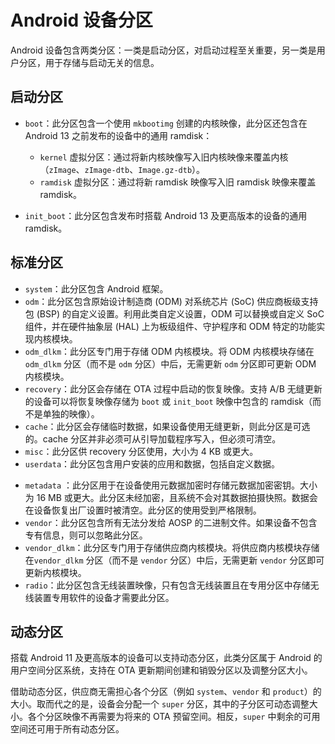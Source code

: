 # Android 设备分区

Android 设备包含两类分区：一类是启动分区，对启动过程至关重要，另一类是用户分区，用于存储与启动无关的信息。

## 启动分区

+ `boot`：此分区包含一个使用 `mkbootimg` 创建的内核映像，此分区还包含在 Android 13 之前发布的设备中的通用 ramdisk：
	- `kernel` 虚拟分区：通过将新内核映像写入旧内核映像来覆盖内核（`zImage`、`zImage-dtb`、`Image.gz-dtb`）。
	- `ramdisk` 虚拟分区：通过将新 ramdisk 映像写入旧 ramdisk 映像来覆盖 ramdisk。

+ `init_boot`：此分区包含发布时搭载 Android 13 及更高版本的设备的通用 ramdisk。
## 标准分区

+ `system`：此分区包含 Android 框架。
+ `odm`：此分区包含原始设计制造商 (ODM) 对系统芯片 (SoC) 供应商板级支持包 (BSP) 的自定义设置。利用此类自定义设置，ODM 可以替换或自定义 SoC 组件，并在硬件抽象层 (HAL) 上为板级组件、守护程序和 ODM 特定的功能实现内核模块。
+ `odm_dlkm`：此分区专门用于存储 ODM 内核模块。将 ODM 内核模块存储在 `odm_dlkm` 分区（而不是 `odm` 分区）中后，无需更新 `odm` 分区即可更新 ODM 内核模块。
+ `recovery`：此分区会存储在 OTA 过程中启动的恢复映像。支持 A/B 无缝更新的设备可以将恢复映像存储为 `boot` 或 `init_boot` 映像中包含的 ramdisk（而不是单独的映像）。
+ `cache`：此分区会存储临时数据，如果设备使用无缝更新，则此分区是可选的。cache 分区并非必须可从引导加载程序写入，但必须可清空。
+ `misc`：此分区供 recovery 分区使用，大小为 4 KB 或更大。
+ `userdata`：此分区包含用户安装的应用和数据，包括自定义数据。
- `metadata` ：此分区用于在设备使用元数据加密时存储元数据加密密钥。大小为 16 MB 或更大。此分区未经加密，且系统不会对其数据拍摄快照。数据会在设备恢复出厂设置时被清空。此分区的使用受到严格限制。
- `vendor`：此分区包含所有无法分发给 AOSP 的二进制文件。如果设备不包含专有信息，则可以忽略此分区。
- `vendor_dlkm`：此分区专门用于存储供应商内核模块。将供应商内核模块存储在`vendor_dlkm` 分区（而不是 `vendor` 分区）中后，无需更新 `vendor` 分区即可更新内核模块。
- `radio`：此分区包含无线装置映像，只有包含无线装置且在专用分区中存储无线装置专用软件的设备才需要此分区。
## 动态分区

搭载 Android 11 及更高版本的设备可以支持动态分区，此类分区属于 Android 的用户空间分区系统，支持在 OTA 更新期间创建和销毁分区以及调整分区大小。

借助动态分区，供应商无需担心各个分区（例如 `system`、`vendor` 和 `product`）的大小。取而代之的是，设备会分配一个 `super` 分区，其中的子分区可动态调整大小。各个分区映像不再需要为将来的 OTA 预留空间。相反，`super` 中剩余的可用空间还可用于所有动态分区。